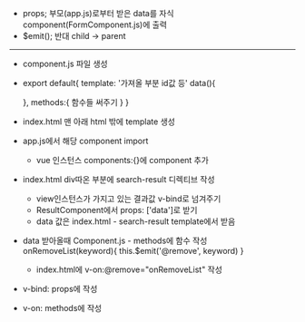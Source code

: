 - props; 부모(app.js)로부터 받은 data를 자식 component(FormComponent.js)에 출력
- $emit(); 반대 child -> parent
---
- component.js 파일 생성
- export default{
    template: '가져올 부분 id값 등'
    data(){

    },
    methods:{
        함수들 써주기
    }
}
- index.html 맨 아래 html 밖에 template 생성
- app.js에서 해당 component import
  - vue 인스턴스 components:{}에 component 추가
- index.html div따온 부분에 search-result 디렉티브 작성 
  - view인스턴스가 가지고 있는 결과값 v-bind로 넘겨주기
  - ResultComponent에서 props: ['data']로 받기
  - data 값은 index.html - search-result template에서 받음
- data 받아올때 Component.js - methods에 함수 작성 onRemoveList(keyword){
            this.$emit('@remove', keyword)
        }
  - index.html에 v-on:@remove="onRemoveList" 작성
- v-bind: props에 작성
- v-on: methods에 작성